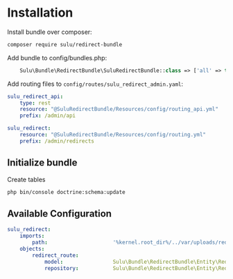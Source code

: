 # Installation

Install bundle over composer:

```bash
composer require sulu/redirect-bundle
```

Add bundle to config/bundles.php:

```php
    Sulu\Bundle\RedirectBundle\SuluRedirectBundle::class => ['all' => true],
```

Add routing files to `config/routes/sulu_redirect_admin.yaml`:

```yml
sulu_redirect_api:
    type: rest
    resource: "@SuluRedirectBundle/Resources/config/routing_api.yml"
    prefix: /admin/api

sulu_redirect:
    resource: "@SuluRedirectBundle/Resources/config/routing.yml"
    prefix: /admin/redirects
```

## Initialize bundle

Create tables

```bash
php bin/console doctrine:schema:update
```

## Available Configuration

```yml
sulu_redirect:
    imports:
        path:                     '%kernel.root_dir%/../var/uploads/redirects'
    objects:
        redirect_route:
            model:                Sulu\Bundle\RedirectBundle\Entity\RedirectRoute
            repository:           Sulu\Bundle\RedirectBundle\Entity\RedirectRouteRepository
```

